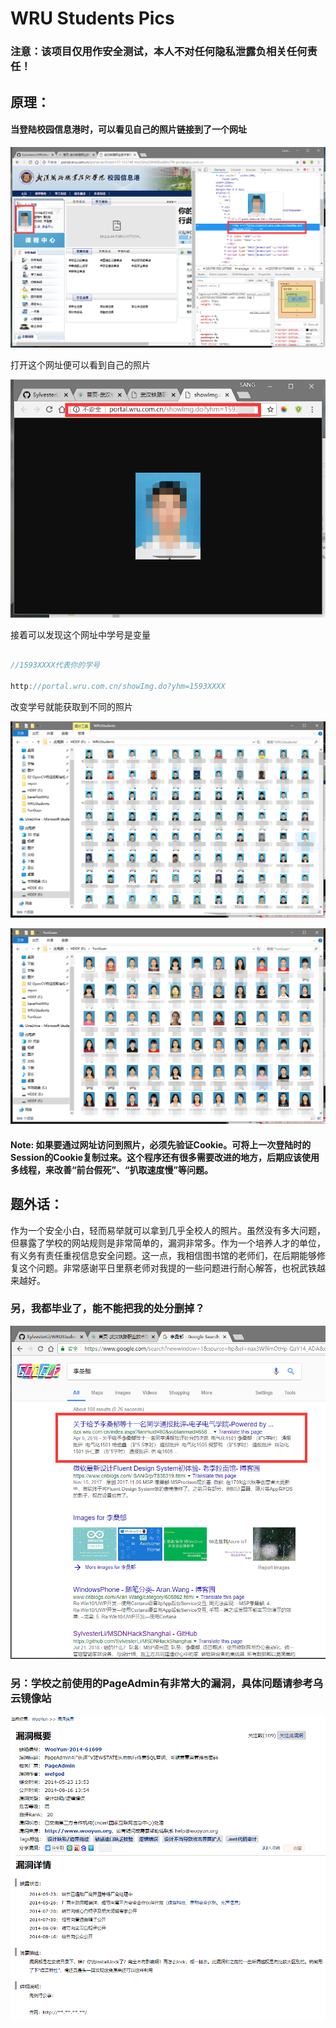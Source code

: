 # WRU Students Pics

###  注意：该项目仅用作安全测试，本人不对任何隐私泄露负相关任何责任！

##  原理：

#### 当登陆校园信息港时，可以看见自己的照片链接到了一个网址

![](./Assets/1.png)


打开这个网址便可以看到自己的照片

![](Assets/2.png)

接着可以发现这个网址中学号是变量

```C#

//1593XXXX代表你的学号

http://portal.wru.com.cn/showImg.do?yhm=1593XXXX

```

改变学号就能获取到不同的照片

![](Assets/3.png)

![](Assets/4.png)

#### Note: 如果要通过网址访问到照片，必须先验证Cookie。可将上一次登陆时的Session的Cookie复制过来。这个程序还有很多需要改进的地方，后期应该使用多线程，来改善“前台假死”、“扒取速度慢”等问题。

##  题外话：

作为一个安全小白，轻而易举就可以拿到几乎全校人的照片。虽然没有多大问题，但暴露了学校的网站规则是非常简单的，漏洞非常多。作为一个培养人才的单位，有义务有责任重视信息安全问题。这一点，我相信图书馆的老师们，在后期能够修复这个问题。非常感谢平日里蔡老师对我提的一些问题进行耐心解答，也祝武铁越来越好。

###  另，我都毕业了，能不能把我的处分删掉？

![](Assets/5.png)


###  另：学校之前使用的PageAdmin有非常大的漏洞，具体问题请参考乌云镜像站

![](Assets/6.png)

